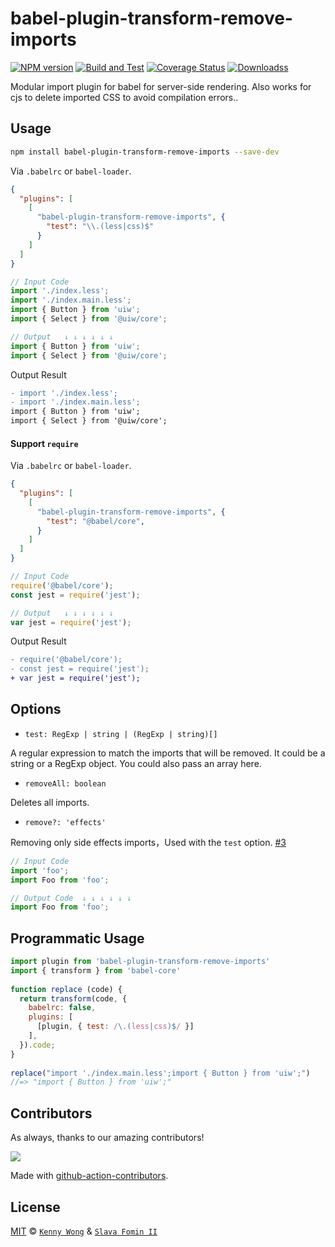 babel-plugin-transform-remove-imports
===
<!--rehype:style=display: flex; height: 230px; align-items: center; justify-content: center; font-size: 38px;-->

[![NPM version](https://img.shields.io/npm/v/babel-plugin-transform-remove-imports.svg?style=flat)](https://npmjs.org/package/babel-plugin-transform-remove-imports)
[![Build and Test](https://github.com/uiwjs/babel-plugin-transform-remove-imports/workflows/Build%20and%20Test/badge.svg)](https://github.com/uiwjs/babel-plugin-transform-remove-imports/actions)
[![Coverage Status](https://uiwjs.github.io/babel-plugin-transform-remove-imports/badges.svg)](https://uiwjs.github.io/babel-plugin-transform-remove-imports/lcov-report)
[![Downloadss](https://img.shields.io/npm/dm/babel-plugin-transform-remove-imports.svg?style=flat)](https://npmjs.org/package/babel-plugin-transform-remove-imports)

Modular import plugin for babel for server-side rendering. Also works for cjs to delete imported CSS to avoid compilation errors..

## Usage

```bash
npm install babel-plugin-transform-remove-imports --save-dev
```

Via `.babelrc` or `babel-loader`.

```json
{
  "plugins": [
    [
      "babel-plugin-transform-remove-imports", {
        "test": "\\.(less|css)$"
      }
    ]
  ]
}
```

```js
// Input Code
import './index.less';
import './index.main.less';
import { Button } from 'uiw';
import { Select } from '@uiw/core';

// Output   ↓ ↓ ↓ ↓ ↓ ↓
import { Button } from 'uiw';
import { Select } from '@uiw/core';
```

Output Result

```diff
- import './index.less';
- import './index.main.less';
import { Button } from 'uiw';
import { Select } from '@uiw/core';
```

#### Support `require`

Via `.babelrc` or `babel-loader`.

```json
{
  "plugins": [
    [
      "babel-plugin-transform-remove-imports", {
        "test": "@babel/core",
      }
    ]
  ]
}
```

```js
// Input Code
require('@babel/core');
const jest = require('jest');

// Output   ↓ ↓ ↓ ↓ ↓ ↓
var jest = require('jest');
```

Output Result

```diff
- require('@babel/core');
- const jest = require('jest');
+ var jest = require('jest');
```

## Options

- `test: RegExp | string | (RegExp | string)[]`
  
A regular expression to match the imports that will be removed.
It could be a string or a RegExp object.
You could also pass an array here.

- `removeAll: boolean`

Deletes all imports.

- `remove?: 'effects'`

Removing only side effects imports，Used with the `test` option. [#3](https://github.com/uiwjs/babel-plugin-transform-remove-imports/issues/3)

```js
// Input Code
import 'foo';
import Foo from 'foo';

// Output Code  ↓ ↓ ↓ ↓ ↓ ↓
import Foo from 'foo';
```

## Programmatic Usage

```js
import plugin from 'babel-plugin-transform-remove-imports'
import { transform } from 'babel-core'
 
function replace (code) {
  return transform(code, {
    babelrc: false,
    plugins: [
      [plugin, { test: /\.(less|css)$/ }]
    ],
  }).code;
}
 
replace("import './index.main.less';import { Button } from 'uiw';")
//=> "import { Button } from 'uiw';"
```

## Contributors

As always, thanks to our amazing contributors!

<a href="https://github.com/uiwjs/babel-plugin-transform-remove-imports/graphs/contributors">
  <img src="https://uiwjs.github.io/babel-plugin-transform-remove-imports/CONTRIBUTORS.svg" />
</a>

Made with [github-action-contributors](https://github.com/jaywcjlove/github-action-contributors).

## License

[MIT](./LICENSE) © [`Kenny Wong`](https://github.com/jaywcjlove) & [`Slava Fomin II`](https://github.com/slavafomin)
